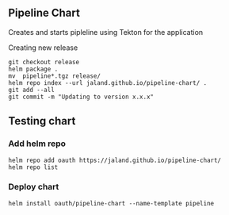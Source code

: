 ## Pipeline Chart
Creates and starts pipleline using Tekton for the application  


Creating new release

```
git checkout release
helm package .
mv  pipeline*.tgz release/
helm repo index --url jaland.github.io/pipeline-chart/ .
git add --all
git commit -m "Updating to version x.x.x"
```


## Testing chart

### Add helm repo
```
helm repo add oauth https://jaland.github.io/pipeline-chart/
helm repo list
```

### Deploy chart
```
helm install oauth/pipeline-chart --name-template pipeline
```
